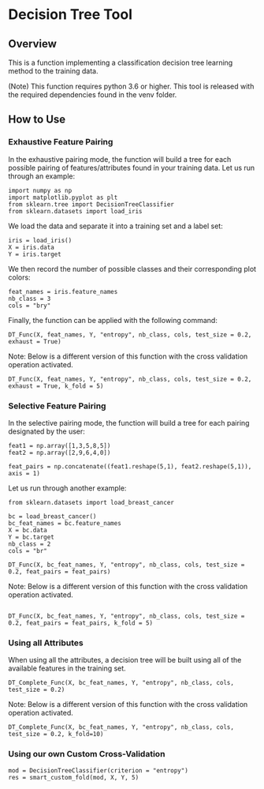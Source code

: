 # Decision Tree Tool

## Overview

This is a function implementing a classification decision tree learning method to the training data.

(Note) This function requires python 3.6 or higher. This tool is released with the required dependencies found in the venv folder.

## How to Use
### Exhaustive Feature Pairing

In the exhaustive pairing mode, the function will build a tree for each possible pairing of features/attributes found in your training data. Let us run through an example:

```
import numpy as np
import matplotlib.pyplot as plt
from sklearn.tree import DecisionTreeClassifier
from sklearn.datasets import load_iris
```

We load the data and separate it into a training set and a label set:

```
iris = load_iris()
X = iris.data
Y = iris.target
```

We then record the number of possible classes and their corresponding plot colors:

```
feat_names = iris.feature_names
nb_class = 3
cols = "bry"
```

Finally, the function can be applied with the following command:

```
DT_Func(X, feat_names, Y, "entropy", nb_class, cols, test_size = 0.2, exhaust = True)
```

Note: Below is a different version of this function with the cross validation operation activated.

```
DT_Func(X, feat_names, Y, "entropy", nb_class, cols, test_size = 0.2, exhaust = True, k_fold = 5)
```

### Selective Feature Pairing

In the selective pairing mode, the function will build a tree for each pairing designated by the user:

```
feat1 = np.array([1,3,5,8,5])
feat2 = np.array([2,9,6,4,0])

feat_pairs = np.concatenate((feat1.reshape(5,1), feat2.reshape(5,1)), axis = 1)
```

Let us run through another example:

```
from sklearn.datasets import load_breast_cancer

bc = load_breast_cancer()
bc_feat_names = bc.feature_names
X = bc.data
Y = bc.target
nb_class = 2
cols = "br"

DT_Func(X, bc_feat_names, Y, "entropy", nb_class, cols, test_size = 0.2, feat_pairs = feat_pairs)
```

Note: Below is a different version of this function with the cross validation operation activated.

```

DT_Func(X, bc_feat_names, Y, "entropy", nb_class, cols, test_size = 0.2, feat_pairs = feat_pairs, k_fold = 5)
```

### Using all Attributes

When using all the attributes, a decision tree will be built using all of the available features in the training set.

```
DT_Complete_Func(X, bc_feat_names, Y, "entropy", nb_class, cols, test_size = 0.2)
```

Note: Below is a different version of this function with the cross validation operation activated.

```
DT_Complete_Func(X, bc_feat_names, Y, "entropy", nb_class, cols, test_size = 0.2, k_fold=10)
```

### Using our own Custom Cross-Validation

```
mod = DecisionTreeClassifier(criterion = "entropy")
res = smart_custom_fold(mod, X, Y, 5)
```
